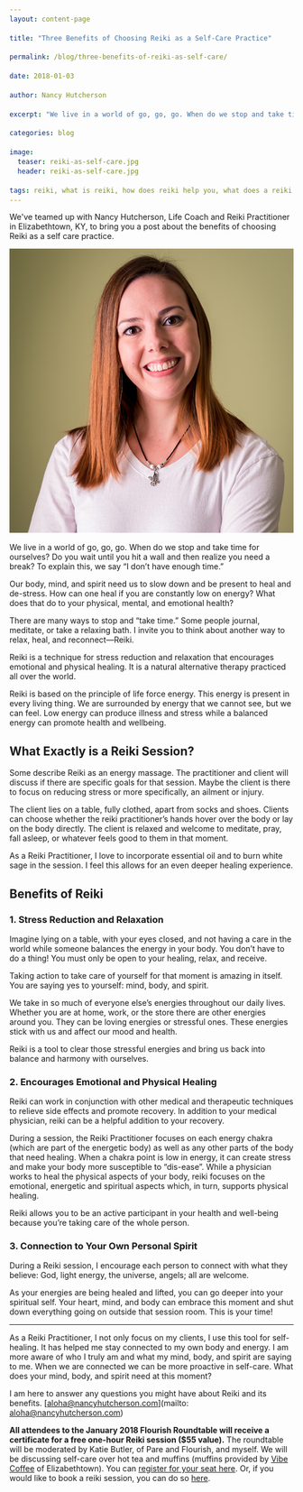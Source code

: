 ```yaml
---
layout: content-page

title: "Three Benefits of Choosing Reiki as a Self-Care Practice"

permalink: /blog/three-benefits-of-reiki-as-self-care/

date: 2018-01-03

author: Nancy Hutcherson

excerpt: "We live in a world of go, go, go. When do we stop and take time for ourselves?"

categories: blog

image:
  teaser: reiki-as-self-care.jpg
  header: reiki-as-self-care.jpg

tags: reiki, what is reiki, how does reiki help you, what does a reiki practicioner do
---
```


<div class="row">
  <div class="col-md-8 col-sm-6">
    <p>We've teamed up with Nancy Hutcherson, Life Coach and Reiki Practitioner in Elizabethtown, KY, to bring you a post about the benefits of choosing Reiki as a self care practice.</p>
  </div>
  <div class="col-md-4 col-sm-6">
    <img class="img-responsive" src="/assets/images/posts/reiki-as-self-care/nancy-hutcherson.jpg" alt="Image of Nancy Hutcherson.">
  </div>
</div>

We live in a world of go, go, go. When do we stop and take time for ourselves? Do you wait until you hit a wall and then realize you need a break? To explain this, we say “I don’t have enough time.”

Our body, mind, and spirit need us to slow down and be present to heal and de-stress. How can one heal if you are constantly low on energy? What does that do to your physical, mental, and emotional health?

There are many ways to stop and “take time.” Some people journal, meditate, or take a relaxing bath. I invite you to think about another way to relax, heal, and reconnect—Reiki.

Reiki is a technique for stress reduction and relaxation that encourages emotional and physical healing. It is a natural alternative therapy practiced all over the world.

Reiki is based on the principle of life force energy. This energy is present in every living thing. We are surrounded by energy that we cannot see, but we can feel. Low energy can produce illness and stress while a balanced energy can promote health and wellbeing.

## What Exactly is a Reiki Session? 

Some describe Reiki as an energy massage. The practitioner and client will discuss if there are specific goals for that session. Maybe the client is there to focus on reducing stress or more specifically, an ailment or injury.

The client lies on a table, fully clothed, apart from socks and shoes. Clients can choose whether the reiki practitioner’s hands hover over the body or lay on the body directly. The client is relaxed and welcome to meditate, pray, fall asleep, or whatever feels good to them in that moment.

As a Reiki Practitioner, I love to incorporate essential oil and to burn white sage in the session. I feel this allows for an even deeper healing experience. 

## Benefits of Reiki

### 1. Stress Reduction and Relaxation

Imagine lying on a table, with your eyes closed, and not having a care in the world while someone balances the energy in your body. You don’t have to do a thing! You must only be open to your healing, relax, and receive.

Taking action to take care of yourself for that moment is amazing in itself. You are saying yes to yourself: mind, body, and spirit.

We take in so much of everyone else’s energies throughout our daily lives. Whether you are at home, work, or the store there are other energies around you. They can be loving energies or stressful ones. These energies stick with us and affect our mood and health.

Reiki is a tool to clear those stressful energies and bring us back into balance and harmony with ourselves.

### 2. Encourages Emotional and Physical Healing

Reiki can work in conjunction with other medical and therapeutic techniques to relieve side effects and promote recovery. In addition to your medical physician, reiki can be a helpful addition to your recovery.  

During a session, the Reiki Practitioner focuses on each energy chakra (which are part of the energetic body) as well as any other parts of the body that need healing. When a chakra point is low in energy, it can create stress and make your body more susceptible to “dis-ease”. While a physician works to heal the physical aspects of your body, reiki focuses on the emotional, energetic and spiritual aspects which, in turn, supports physical healing.

Reiki allows you to be an active participant in your health and well-being because you’re taking care of the whole person.

### 3. Connection to Your Own Personal Spirit

During a Reiki session, I encourage each person to connect with what they believe: God, light energy, the universe, angels; all are welcome.

As your energies are being healed and lifted, you can go deeper into your spiritual self. Your heart, mind, and body can embrace this moment and shut down everything going on outside that session room. This is your time!

<hr class="secondary">

As a Reiki Practitioner, I not only focus on my clients, I use this tool for self-healing.  It has helped me stay connected to my own body and energy.  I am more aware of who I truly am and what my mind, body, and spirit are saying to me.  When we are connected we can be more proactive in self-care. What does your mind, body, and spirit need at this moment?

I am here to answer any questions you might have about Reiki and its benefits.  [aloha@nancyhutcherson.com](mailto: aloha@nancyhutcherson.com)

**All attendees to the January 2018 Flourish Roundtable will receive a certificate for a free one-hour Reiki session ($55 value).** The roundtable will be moderated by Katie Butler, of Pare and Flourish, and myself. We will be discussing self-care over hot tea and muffins (muffins provided by [Vibe Coffee](http://www.vibecoffeeshop.com) of Elizabethtown). You can [register for your seat here](https://www.eventbrite.com/e/flourish-roundtable-self-care-registration-41177175039?aff=efbeventtix). Or, if you would like to book a reiki session, you can do so [here](https://nancyhutcherson.com/reiki/).